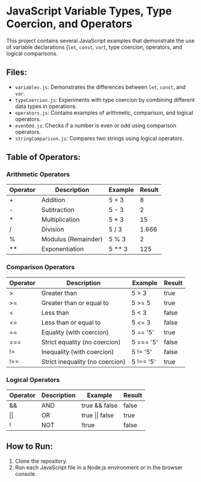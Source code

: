 # JavaScript Variable Types, Type Coercion, and Operators

This project contains several JavaScript examples that demonstrate the use of variable declarations (`let`, `const`, `var`), type coercion, operators, and logical comparisons.

## Files:
- `variables.js`: Demonstrates the differences between `let`, `const`, and `var`.
- `typeCoercion.js`: Experiments with type coercion by combining different data types in operations.
- `operators.js`: Contains examples of arithmetic, comparison, and logical operators.
- `evenOdd.js`: Checks if a number is even or odd using comparison operators.
- `stringComparison.js`: Compares two strings using logical operators.

## Table of Operators:

### Arithmetic Operators
| Operator | Description            | Example      | Result |
|----------|------------------------|--------------|--------|
| +        | Addition                | 5 + 3        | 8      |
| -        | Subtraction             | 5 - 3        | 2      |
| *        | Multiplication          | 5 * 3        | 15     |
| /        | Division                | 5 / 3        | 1.666  |
| %        | Modulus (Remainder)     | 5 % 3        | 2      |
| **       | Exponentiation          | 5 ** 3       | 125    |

### Comparison Operators
| Operator | Description                  | Example        | Result |
|----------|------------------------------|----------------|--------|
| >        | Greater than                 | 5 > 3          | true   |
| >=       | Greater than or equal to     | 5 >= 5         | true   |
| <        | Less than                    | 5 < 3          | false  |
| <=       | Less than or equal to        | 5 <= 3         | false  |
| ==       | Equality (with coercion)     | 5 == '5'       | true   |
| ===      | Strict equality (no coercion)| 5 === '5'      | false  |
| !=       | Inequality (with coercion)   | 5 != '5'       | false  |
| !==      | Strict inequality (no coercion)| 5 !== '5'    | true   |

### Logical Operators
| Operator | Description   | Example            | Result |
|----------|---------------|--------------------|--------|
| &&       | AND           | true && false      | false  |
| \|\|     | OR            | true \|\| false    | true   |
| !        | NOT           | !true              | false  |

## How to Run:
1. Clone the repository.
2. Run each JavaScript file in a Node.js environment or in the browser console.